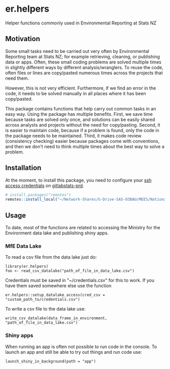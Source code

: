 # er.helpers

Helper functions commonly used in Environmental Reporting at Stats NZ

## Motivation

Some small tasks need to be carried out very often by Environmental Reporting team at Stats NZ; for example retrieving, cleaning, or publishing data or apps. Often, these small coding problems are solved multiple times in slightly different ways by different analysis/wranglers. To reuse the code, often files or lines are copy/pasted numerous times across the projects that need them. 

However, this is not very efficient. Furthermore, if we find an error in the code, it needs to be solved manually in all places where it has been copy/pasted. 

This package contains functions that help carry out common tasks in an easy way. Using the package has multiple benefits. First, we save time because tasks are solved only once, and solutions can be easily shared across analysts and projects without the need for copy/pasting. Second, it is easier to maintain code, because if a problem is found, only the code in the package needs to be maintained. Third, it makes code review (consistency checking) easier because packages come with conventions, and then we don't need to think multiple times about the best way to solve a problem.

## Installation

At the moment, to install this package, you need to configure your [ssh access credentials](https://docs.gitlab.com/ee/ssh/) on [gitlabstats-prd](https://gitlabstats-prd). 

```r
# install.packages("remotes")
remotes::install_local("~/Network-Shares/U-Drive-SAS-03BAU/MEES/National Accounts/EnvReporting_Secure/r-packages/er.helpers/")
```

## Usage

To date, most of the functions are related to accessing the Ministry for the Environment data lake and publishing shiny apps. 

### MfE Data Lake

To read a csv file from the data lake just do:

```
library(er.helpers)
foo <- read_csv_datalake("path_of_file_in_data_lake.csv")
```

Credentials must be saved in "~/credentials.csv" for this to work. If you have them saved somewhere else use the function 

```
er.helpers::setup_datalake_access(cred_csv = "custom_path_to/credentials.csv")
``` 

To write a csv file to the data lake use:

```
write_csv_datalake(data_frame_in_environment, "path_of_file_in_data_lake.csv")
```

### Shiny apps

When running an app is often not possible to run code in the console. To launch an app and still be able to try out things and run code use:

```
launch_shiny_in_background(path = "app")
```
